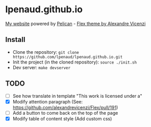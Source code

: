 # lpenaud.github.io

[My website](https://lpenaud.github.io) powered by [Pelican](https://github.com/getpelican/pelican) - [Flex theme by Alexandre Vicenzi](https://github.com/alexandrevicenzi/Flex)

## Install

- Clone the repository: `git clone https://github.com/lpenaud/lpenaud.github.io.git`
- Init the project (in the cloned repository): `source ./init.sh`
- Dev server: `make devserver`

## TODO

- [ ] See how translate in template "This work is licensed under a"
- [x] Modify attention paragraph (See: https://github.com/alexandrevicenzi/Flex/pull/191)
- [ ] Add a button to come back on the top of the page
- [x] Modify table of content style (Add custom css)
